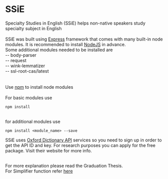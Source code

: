 # SSiE
Specialty Studies in English (SSiE) helps non-native speakers study specialty subject in English
<br><br>
SSiE was built using [Express](https://expressjs.com/en/starter/generator.html) framework that comes with many built-in node modules.
It is recommended to install [NodeJS](https://nodejs.org/en/download/) in advance.<br>
Some additional modules needed to be installed are <br>
-- body-parser <br>
-- request <br>
-- wink-lemmatizer <br>
-- ssl-root-cas/latest <br>
<br><br>
Use [npm](https://www.npmjs.com/) to install node modules<br>
<br> For basic modules use
```
npm install
```
<br>for additional modules use
```
npm install <module_name> --save
```
SSiE uses [Oxford Dictionary API](https://developer.oxforddictionaries.com/) services so you need to sign up in order to get the API ID and key. For research purposes you can apply for the free package. Visit their website for more info.<br>

<br>For more explanation please read the Graduation Thesis.
<br>For Simplifier function refer [here](https://github.com/shashiongithub/Sentence-Simplification-ACL14)
